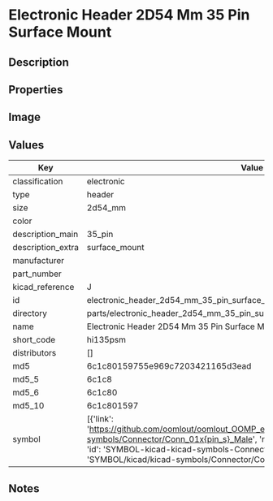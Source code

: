# Electronic Header 2D54 Mm 35 Pin Surface Mount

## Description

## Properties


## Image


## Values

| Key | Value |
| --- | --- |
| classification | electronic |
| type | header |
| size | 2d54_mm |
| color |  |
| description_main | 35_pin |
| description_extra | surface_mount |
| manufacturer |  |
| part_number |  |
| kicad_reference | J |
| id | electronic_header_2d54_mm_35_pin_surface_mount |
| directory | parts/electronic_header_2d54_mm_35_pin_surface_mount |
| name | Electronic Header 2D54 Mm 35 Pin Surface Mount |
| short_code | hi135psm |
| distributors | [] |
| md5 | 6c1c80159755e969c7203421165d3ead |
| md5_5 | 6c1c8 |
| md5_6 | 6c1c80 |
| md5_10 | 6c1c801597 |
| symbol | [{'link': 'https://github.com/oomlout/oomlout_OOMP_eda_V2/tree/main/SYMBOL/kicad/kicad-symbols/Connector/Conn_01x{pin_s}_Male', 'name': 'Connector : Conn_01x35_Male', 'id': 'SYMBOL-kicad-kicad-symbols-Connector-Conn_01x35_Male', 'directory': 'SYMBOL/kicad/kicad-symbols/Connector/Conn_01x35_Male/'}] |

## Notes

